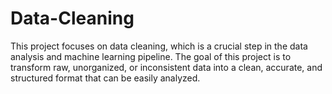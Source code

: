 # Data-Cleaning
This project focuses on data cleaning, which is a crucial step in the data analysis and machine learning pipeline. The goal of this project is to transform raw, unorganized, or inconsistent data into a clean, accurate, and structured format that can be easily analyzed. 
